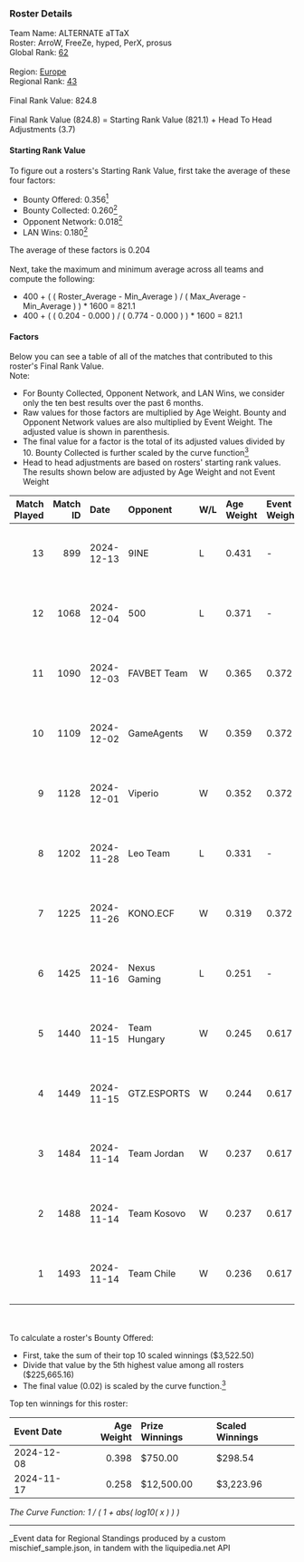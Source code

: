 ### Roster Details<br />
Team Name: ALTERNATE aTTaX<br />
Roster: ArroW, FreeZe, hyped, PerX, prosus<br />
Global Rank: [62](../../standings_global_2025_04_07.md)<br />
<br />
Region: [Europe]( ../../standings_europe_2025_04_07.md)<br />
Regional Rank: [43]( ../../standings_europe_2025_04_07.md)<br />
<br />
Final Rank Value:  824.8<br />
<br />
Final Rank Value (824.8) = Starting Rank Value (821.1) + Head To Head Adjustments (3.7)<br />

#### Starting Rank Value<br />
To figure out a rosters's Starting Rank Value, first take the average of these four factors:<br />
- Bounty Offered: 0.356[<sup>1</sup>](#table2)
- Bounty Collected: 0.260[<sup>2</sup>](#table1)
- Opponent Network: 0.018[<sup>2</sup>](#table1)
- LAN Wins: 0.180[<sup>2</sup>](#table1)

The average of these factors is 0.204<br />
<br />
Next, take the maximum and minimum average across all teams and compute the following:<br />
- 400 + ( ( Roster_Average - Min_Average ) / ( Max_Average - Min_Average ) ) * 1600 = 821.1
- 400 + ( ( 0.204 - 0.000 ) / ( 0.774 - 0.000 ) ) * 1600 = 821.1


#### Factors<br />
Below you can see a table of all of the matches that contributed to this roster's Final Rank Value.<br />
Note:<br />

- For Bounty Collected, Opponent Network, and LAN Wins, we consider only the ten best results over the past 6 months.
- Raw values for those factors are multiplied by Age Weight. Bounty and Opponent Network values are also multiplied by Event Weight. The adjusted value is shown in parenthesis.
- The final value for a factor is the total of its adjusted values divided by 10. Bounty Collected is further scaled by the curve function[<sup>3</sup>](#curveFunction)
- Head to head adjustments are based on rosters' starting rank values. The results shown below are adjusted by Age Weight and not Event Weight
<span id="table1"></span><br />


| Match Played | Match ID | Date       | Opponent     | W/L | Age Weight | Event Weight | Bounty Collected | Opponent Network | LAN Wins  | H2H Adj. | Roster                             |
| -: | -: | :- | :- | :- | :- | :- | :- | :- | :- | -: | :- |
|           13 |      899 | 2024-12-13 | 9INE         | L   | 0.431      | -            | -                | -                | -         |    -6.36 | ArroW, FreeZe, hyped, PerX, prosus |
|           12 |     1068 | 2024-12-04 | 500          | L   | 0.371      | -            | -                | -                | -         |    -3.84 | ArroW, FreeZe, hyped, PerX, prosus |
|           11 |     1090 | 2024-12-03 | FAVBET Team  | W   | 0.365      | 0.372        | 0.021 (0.003)    | 0.447 (0.061)    | 0 (0.000) |     4.77 | ArroW, FreeZe, hyped, PerX, prosus |
|           10 |     1109 | 2024-12-02 | GameAgents   | W   | 0.359      | 0.372        | 0.000 (0.000)    | 0.028 (0.004)    | 0 (0.000) |     0.95 | ArroW, FreeZe, hyped, PerX, prosus |
|            9 |     1128 | 2024-12-01 | Viperio      | W   | 0.352      | 0.372        | 0.002 (0.000)    | 0.034 (0.004)    | 0 (0.000) |     2.64 | ArroW, FreeZe, hyped, PerX, prosus |
|            8 |     1202 | 2024-11-28 | Leo Team     | L   | 0.331      | -            | -                | -                | -         |    -6.54 | ArroW, FreeZe, hyped, PerX, prosus |
|            7 |     1225 | 2024-11-26 | KONO.ECF     | W   | 0.319      | 0.372        | 0.017 (0.002)    | 0.272 (0.032)    | 0 (0.000) |     3.78 | ArroW, FreeZe, hyped, PerX, prosus |
|            6 |     1425 | 2024-11-16 | Nexus Gaming | L   | 0.251      | -            | -                | -                | -         |    -2.08 | ArroW, faveN, FreeZe, hyped, PerX  |
|            5 |     1440 | 2024-11-15 | Team Hungary | W   | 0.245      | 0.617        | 0.001 (0.000)    | 0.091 (0.014)    | 1 (0.245) |     2.52 | ArroW, faveN, FreeZe, hyped, PerX  |
|            4 |     1449 | 2024-11-15 | GTZ.ESPORTS  | W   | 0.244      | 0.617        | 0.061 (0.009)    | 0.369 (0.056)    | 1 (0.244) |     5.72 | ArroW, faveN, FreeZe, hyped, PerX  |
|            3 |     1484 | 2024-11-14 | Team Jordan  | W   | 0.237      | 0.617        | 0.000 (0.000)    | 0.019 (0.003)    | 1 (0.237) |     0.71 | ArroW, faveN, FreeZe, hyped, PerX  |
|            2 |     1488 | 2024-11-14 | Team Kosovo  | W   | 0.237      | 0.617        | 0.000 (0.000)    | 0.000 (0.000)    | 1 (0.237) |     0.63 | ArroW, faveN, FreeZe, hyped, PerX  |
|            1 |     1493 | 2024-11-14 | Team Chile   | W   | 0.236      | 0.617        | 0.000 (0.000)    | 0.040 (0.006)    | 1 (0.236) |     0.78 | ArroW, faveN, FreeZe, hyped, PerX  |

<br />
<span id="table2"></span><br />
To calculate a roster's Bounty Offered:<br />

- First, take the sum of their top 10 scaled winnings ($3,522.50)
- Divide that value by the 5th highest value among all rosters ($225,665.16)
- The final value (0.02) is scaled by the curve function.[<sup>3</sup>](#curveFunction)

Top ten winnings for this roster:<br />

| Event Date | Age Weight | Prize Winnings | Scaled Winnings |
| :- | -: | :- | :- |
| 2024-12-08 |      0.398 | $750.00        | $298.54         |
| 2024-11-17 |      0.258 | $12,500.00     | $3,223.96       |


<span id="curveFunction"></span>_The Curve Function: 1 / ( 1 + abs( log10( x ) ) )_<br />

---
_Event data for Regional Standings produced by a custom mischief_sample.json, in tandem with the liquipedia.net API<br />

